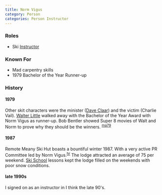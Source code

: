 ```yaml
---
title: Norm Vigus
category: Person
categories: Person Instructor
---
```


### Roles

* Ski [Instructor](Instructor)

### Known For

* Mad carpentry skills
* 1979 Bachelor of the Year Runner-up

### History

#### 1979

Other skit characters were the minister ([Dave Claar](Dave-Claar)) and the victim (Charlie Vail). [Walter Little](Walter-Little) walked away with the Bachelor of the Year Award with Norm Vigus as runner-up. Bob Bentler showed Super 8 movies of Walt and Norm to prove why they should be the winners. <sup>[ma79][]</sup>

#### 1987

Remote Meany Ski Hut boasts a bountiful winter 1987. With a very active PR Committee led by Norm Vigus.<sup>[hr][]</sup> The lodge attracted an average of 75 per weekend. [Ski School](Ski-School) lessons kept the lodge filled on the weekends with poor snow conditions.

#### late 1990s

I signed on as an instructor in I think the late 90's.


[hr]: History-Reports
[ma79]: Mountaineer-Annual#1979
